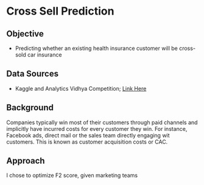 # Cross Sell Prediction

**Objective** 
---

- Predicting whether an existing health insurance customer will be cross-sold car insurance

**Data Sources**
---
- Kaggle and Analytics Vidhya Competition; [Link Here](https://www.kaggle.com/anmolkumar/health-insurance-cross-sell-prediction)

**Background**
---

Companies typically win most of their customers through paid channels and implicitly have incurred costs for every customer they win.  For instance, Facebook ads, direct mail or the sales team directly engaging wit customers.  This is known as customer acquisition costs or CAC.




**Approach**
---

I chose to optimize F2 score, given marketing teams 